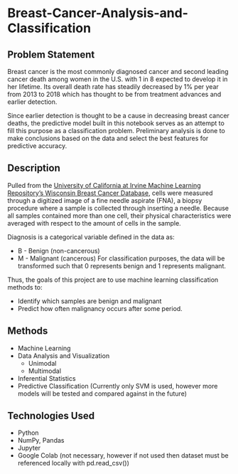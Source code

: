 # Breast-Cancer-Analysis-and-Classification

## Problem Statement
Breast cancer is the most commonly diagnosed cancer and second leading cancer death among women in the U.S. with 1 in 8 expected to develop it in her lifetime. Its overall death rate has steadily decreased by 1% per year from 2013 to 2018 which has thought to be from treatment advances and earlier detection.

Since earlier detection is thought to be a cause in decreasing breast cancer deaths, the predictive model built in this notebook serves as an attempt to fill this purpose as a classification problem. Preliminary analysis is done to make conclusions based on the data and select the best features for predictive accuracy.

## Description
Pulled from the [University of California at Irvine Machine Learning Repository’s Wisconsin Breast Cancer Database](https://archive.ics.uci.edu/ml/datasets/Breast+Cancer+Wisconsin+(Diagnostic)), cells were measured through a digitized image of a fine needle aspirate (FNA), a biopsy procedure where a sample is collected through inserting a needle. Because all samples contained more than one cell, their physical characteristics were averaged with respect to the amount of cells in the sample.

Diagnosis is a categorical variable defined in the data as:
  * B - Benign (non-cancerous)
  * M - Malignant (cancerous)
For classification purposes, the data will be transformed such that 0 represents benign and 1 represents malignant.

Thus, the goals of this project are to use machine learning classification methods to:
  * Identify which samples are benign and malignant
  * Predict how often malignancy occurs after some period.

## Methods
* Machine Learning
* Data Analysis and Visualization
  * Unimodal
  * Multimodal
* Inferential Statistics
* Predictive Classification (Currently only SVM is used, however more models will be tested and compared against in the future)

## Technologies Used
* Python
* NumPy, Pandas
* Jupyter
* Google Colab (not necessary, however if not used then dataset must be referenced locally with pd.read_csv())
